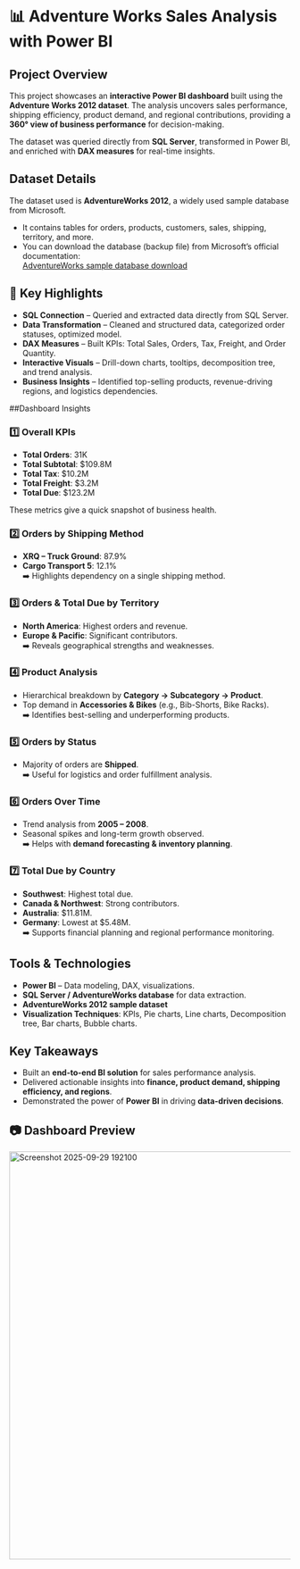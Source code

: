# 📊 Adventure Works Sales Analysis with Power BI

## Project Overview  
This project showcases an **interactive Power BI dashboard** built using the **Adventure Works 2012 dataset**. The analysis uncovers sales performance, shipping efficiency, product demand, and regional contributions, providing a **360° view of business performance** for decision-making.

The dataset was queried directly from **SQL Server**, transformed in Power BI, and enriched with **DAX measures** for real-time insights.


## Dataset Details  
The dataset used is **AdventureWorks 2012**, a widely used sample database from Microsoft.  
- It contains tables for orders, products, customers, sales, shipping, territory, and more.  
- You can download the database (backup file) from Microsoft’s official documentation:  
  [AdventureWorks sample database download](https://learn.microsoft.com/en-us/sql/samples/adventureworks-install-configure?view=sql-server-ver17&tabs=ssms#download-backup-files)  


## 🔑 Key Highlights  
- **SQL Connection** – Queried and extracted data directly from SQL Server.  
- **Data Transformation** – Cleaned and structured data, categorized order statuses, optimized model.  
- **DAX Measures** – Built KPIs: Total Sales, Orders, Tax, Freight, and Order Quantity.  
- **Interactive Visuals** – Drill-down charts, tooltips, decomposition tree, and trend analysis.  
- **Business Insights** – Identified top-selling products, revenue-driving regions, and logistics dependencies.  


##Dashboard Insights  

### 1️⃣ Overall KPIs  
- **Total Orders**: 31K  
- **Total Subtotal**: $109.8M  
- **Total Tax**: $10.2M  
- **Total Freight**: $3.2M  
- **Total Due**: $123.2M  

These metrics give a quick snapshot of business health.


### 2️⃣ Orders by Shipping Method  
- **XRQ – Truck Ground**: 87.9%  
- **Cargo Transport 5**: 12.1%  
➡️ Highlights dependency on a single shipping method.


### 3️⃣ Orders & Total Due by Territory  
- **North America**: Highest orders and revenue.  
- **Europe & Pacific**: Significant contributors.  
➡️ Reveals geographical strengths and weaknesses.


### 4️⃣ Product Analysis  
- Hierarchical breakdown by **Category → Subcategory → Product**.  
- Top demand in **Accessories & Bikes** (e.g., Bib-Shorts, Bike Racks).  
➡️ Identifies best-selling and underperforming products.


### 5️⃣ Orders by Status  
- Majority of orders are **Shipped**.  
➡️ Useful for logistics and order fulfillment analysis.


### 6️⃣ Orders Over Time  
- Trend analysis from **2005 – 2008**.  
- Seasonal spikes and long-term growth observed.  
➡️ Helps with **demand forecasting & inventory planning**.


### 7️⃣ Total Due by Country  
- **Southwest**: Highest total due.  
- **Canada & Northwest**: Strong contributors.  
- **Australia**: $11.81M.  
- **Germany**: Lowest at $5.48M.  
➡️ Supports financial planning and regional performance monitoring.


## Tools & Technologies  
- **Power BI** – Data modeling, DAX, visualizations.  
- **SQL Server / AdventureWorks database** for data extraction.  
- **AdventureWorks 2012 sample dataset**  
- **Visualization Techniques**: KPIs, Pie charts, Line charts, Decomposition tree, Bar charts, Bubble charts.


## Key Takeaways  
- Built an **end-to-end BI solution** for sales performance analysis.  
- Delivered actionable insights into **finance, product demand, shipping efficiency, and regions**.  
- Demonstrated the power of **Power BI** in driving **data-driven decisions**.


## 📷 Dashboard Preview  
<img width="1308" height="731" alt="Screenshot 2025-09-29 192100" src="https://github.com/user-attachments/assets/ca328337-737d-4058-8f3a-0718677089f9" />
